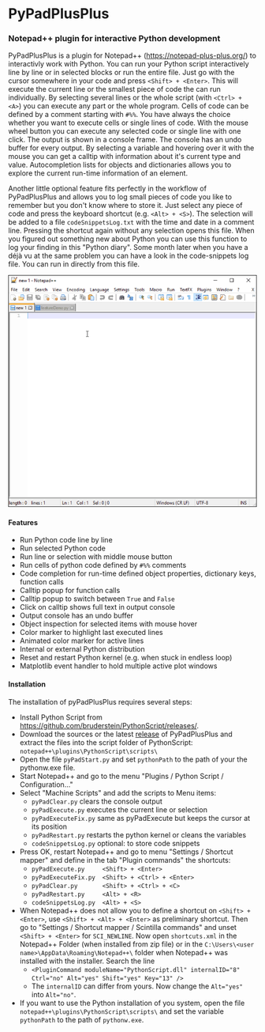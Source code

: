 # PyPadPlusPlus
### Notepad++ plugin for interactive Python development

PyPadPlusPlus is a plugin for Notepad++ (https://notepad-plus-plus.org/) to interactivly work with Python. You can run your Python script interactively line by line or in selected blocks or run the entire file. Just go with the cursor somewhere in your code and press `<Shift> + <Enter>`. This will execute the current line or the smallest piece of code the can run individually. By selecting several lines or the whole script (with `<Ctrl> + <A>`) you can execute any part or the whole program. Cells of code can be defined by a comment starting with `#%%`. You have always the choice whether you want to execute cells or single lines of code. With the mouse wheel button you can execute any selected code or single line with one click. The output is shown in a console frame. The console has an undo buffer for every output. By selecting a variable and hovering over it with the mouse you can get a calltip with information about it's current type and value. Autocompletion lists for objects and dictionaries allows you to explore the current run-time information of an element.

Another little optional feature fits perfectly in the workflow of PyPadPlusPlus and allows you to log small pieces of code you like to remember but you don't know where to store it. Just select any piece of code and press the keyboard shortcut (e.g. `<Alt> + <S>`). The selection will be added to a file `codeSnippetsLog.txt` with the time and date in a comment line. Pressing the shortcut again without any selection opens this file. When you figured out something new about Python you can use this function to log your finding in this "Python diary". Some month later when you have a déjà vu at the same problem you can have a look in the code-snippets log file. You can run in directly from this file.

  <img src="https://raw.githubusercontent.com/bitagoras/PyPadPlusPlus/master/demo/pyPadDemo.gif">  

#### Features

* Run Python code line by line
* Run selected Python code
* Run line or selection with middle mouse button
* Run cells of python code defined by `#%%` comments
* Code completion for run-time defined object properties, dictionary keys, function calls
* Calltip popup for function calls
* Calltip popup to switch between `True` and `False`
* Click on calltip shows full text in output console
* Output console has an undo buffer
* Object inspection for selected items with mouse hover
* Color marker to highlight last executed lines
* Animated color marker for active lines
* Internal or external Python distribution
* Reset and restart Python kernel (e.g. when stuck in endless loop)
* Matplotlib event handler to hold multiple active plot windows

#### Installation

The installation of pyPadPlusPlus requires several steps:
* Install Python Script from https://github.com/bruderstein/PythonScript/releases/.
* Download the sources or the latest [release](https://github.com/bitagoras/PyPadPlusPlus/releases) of PyPadPlusPlus and extract the files into the script folder of PythonScript:
  <br>`notepad++\plugins\PythonScript\scripts\`
* Open the file `pyPadStart.py` and set `pythonPath` to the path of your the pythonw.exe file.
* Start Notepad++ and go to the menu "Plugins / Python Script / Configuration..."
* Select "Machine Scripts" and add the scripts to Menu items:
  * `pyPadClear.py` clears the console output
  * `pyPadExecute.py` executes the current line or selection
  * `pyPadExecuteFix.py` same as pyPadExecute but keeps the cursor at its position
  * `pyPadRestart.py`  restarts the python kernel or cleans the variables
  * `codeSnippetsLog.py`  optional: to store code snippets
* Press OK, restart Notepad++ and go to menu "Settings / Shortcut mapper" and define in the tab "Plugin commands" the shortcuts:
  * `pyPadExecute.py     <Shift> + <Enter>`
  * `pyPadExecuteFix.py  <Shift> + <Ctrl> + <Enter>`
  * `pyPadClear.py       <Shift> + <Ctrl> + <C>`
  * `pyPadRestart.py     <Alt> + <R>`
  * `codeSnippetsLog.py  <Alt> + <S>`
* When Notepad++ does not allow you to define a shortcut on `<Shift> + <Enter>`, use `<Shift> + <Alt> + <Enter>` as preliminary shortcut. Then go to "Settings / Shortcut mapper / Scintilla commands" and unset `<Shift> + <Enter>` for `SCI_NEWLINE`. Now open `shortcuts.xml` in the Notepad++ Folder (when installed from zip file) or in the `C:\Users\<user name>\AppData\Roaming\Notepad++\` folder when Notepad++ was installed with the installer. Search the line
  * `<PluginCommand moduleName="PythonScript.dll" internalID="8" Ctrl="no" Alt="yes" Shift="yes" Key="13" />`
  * The `internalID` can differ from yours. Now change the `Alt="yes"` into `Alt="no"`. 
* If you want to use the Python installation of you system, open the file 
  `notepad++\plugins\PythonScript\scripts\` and set the variable `pythonPath` to the path of `pythonw.exe`.
